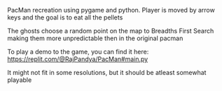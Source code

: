 PacMan recreation using pygame and python. Player is moved by arrow keys and the goal is to eat all the pellets

The ghosts choose a random point on the map to Breadths First Search making them more unpredictable then in the original pacman

To play a demo to the game, you can find it here: https://replit.com/@RajPandya/PacMan#main.py

It might not fit in some resolutions, but it should be atleast somewhat playable

